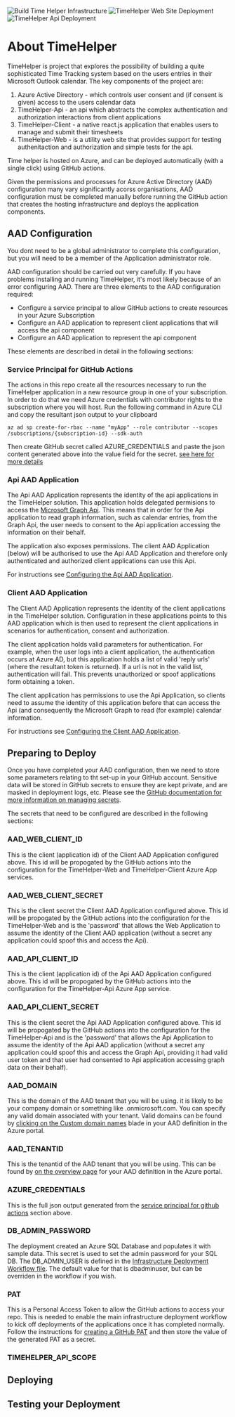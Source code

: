 ![Build Time Helper Infrastructure](https://github.com/nikkh/timehelper/workflows/Build%20Time%20Helper%20Infrastructure/badge.svg) ![TimeHelper Web Site Deployment](https://github.com/nikkh/timehelper/workflows/TimeHelper%20Web%20Site%20Deployment/badge.svg) ![TimeHelper Api Deployment](https://github.com/nikkh/timehelper/workflows/TimeHelper%20Api%20Deployment/badge.svg)

# About TimeHelper

TimeHelper is project that explores the possibility of building a quite sophisticated Time Tracking system based on the users entries in their Microsoft Outlook calendar.  The key components of the project are:

1. Azure Active Directory - which controls user consent and (if consent is given) access to the users calendar data
1. TimeHelper-Api - an api which abstracts the complex authentication and authorization interactions from client applications
1. TimeHelper-Client - a native react.js application that enables users to manage and submit their timesheets
1. TimeHelper-Web - is a utility web site that provides support for testing authenitaction and authorization and simple tests for the api.

Time helper is hosted on Azure, and can be deployed automatically (with a single click) using GitHub actions.

Given the permissions and processes for Azure Active Directory (AAD) configuration many vary significantly acorss organisations, AAD configuration must be completed manually before running the GitHub action that creates the hosting infrastructure and deploys the application components.

## AAD Configuration

You dont need to be a global administrator to complete this configuration, but you will need to be a member of the Application administrator role.

AAD configuration should be carried out very carefully.  If you have problems installing and running TimeHelper, it's most likely because of an error configuring AAD.  There are three elements to the AAD configuration required:

- Configure a service principal to allow GitHub actions to create resources in your Azure Subscription
- Configure an AAD application to represent client applications that will access the api component
- Configure an AAD application to represent the api component

These elements are described in detail in the following sections:

### Service Principal for GitHub Actions
The actions in this repo create all the resources necessary to run the TimeHelper application in a new resource group in one of your subscription.  In order to do that we need Azure credentials with contributor rights to the subscription where you will host. Run the following command in Azure CLI and copy the resultant json output to your clipboard

`az ad sp create-for-rbac --name "myApp" --role contributor --scopes /subscriptions/{subscription-id} --sdk-auth`

Then create GitHub secret called AZURE_CREDENTIALS and paste the json content generated above into the value field for the secret. [see here for more details](https://github.com/Azure/login#configure-deployment-credentials)

### Api AAD Application
The Api AAD Application represents the identity of the api applications in the TimeHelper solution.  This application holds delegated permisions to access the [Microsoft Graph Api](https://docs.microsoft.com/en-us/graph/use-the-api).  This means that in order for the Api application to read graph information, such as calendar entries, from the Graph Api, the user needs to consent to the Api application accessing the information on their behalf.

The application also exposes permissions.  The client AAD Application (below) will be authorised to use the Api AAD Application and therefore only authenticated and authorized client applications can use this Api.

For instructions see [Configuring the Api AAD Application](docs/configure_api_app.md).

### Client AAD Application
The Client AAD Application represents the identity of the client applications in the TimeHelper solution.  Configuration in these applications points to this AAD application which is then used to represent the client applications in scenarios for authentication, consent and authorization.

The client application holds valid parameters for authentication.  For example, when the user logs into a client application, the authentication occurs at Azure AD, but this application holds a list of valid 'reply urls' (where the resultant token is returned).  If a url is not in the valid list, authentication will fail.  This prevents unauthorized or spoof applications form obtaining a token.

The client application has permissions to use the Api Application, so clients need to assume the identity of this application before that can access the Api (and consequently the Microsoft Graph to read (for example) calendar information.

For instructions see [Configuring the Client AAD Application](docs/configure_client_app.md).

## Preparing to Deploy

Once you have completed your AAD configuration, then we need to store some parameters relating to tht set-up in your GitHub account.  Sensitive data will be stored in GitHub secrets to ensure they are kept private, and are masked in deployment logs, etc. Please see the [GitHub documentation for more information on managing secrets](https://docs.github.com/en/free-pro-team@latest/actions/reference/encrypted-secrets).

The secrets that need to be configured are described in the following sections:

### AAD_WEB_CLIENT_ID
This is the client (application id) of the Client AAD Application configured above.  This id will be propogated by the GitHub actions into the configuration for the TimeHelper-Web and TimeHelper-Client Azure App services.

### AAD_WEB_CLIENT_SECRET
This is the client secret the Client AAD Application configured above.  This id will be propogated by the GitHub actions into the configuration for the TimeHelper-Web and is the 'password' that allows the Web Application to assume the identity of the Client AAD application (without a secret any application could spoof this and access the Api).

### AAD_API_CLIENT_ID
This is the client (application id) of the Api AAD Application configured above.  This id will be propogated by the GitHub actions into the configuration for the TimeHelper-Api  Azure App service.

### AAD_API_CLIENT_SECRET
This is the client secret the Api AAD Application configured above.  This id will be propogated by the GitHub actions into the configuration for the TimeHelper-Api and is the 'password' that allows the Api Application to assume the identity of the Api AAD application (without a secret any application could spoof this and access the Graph Api, providing it had valid user token and that user had consented to Api application accessing graph data on their behalf).

### AAD_DOMAIN
This is the domain of the AAD tenant that you will be using. it is likely to be your company domain or something like <yourdomain>.onmicrosoft.com. You can specify any valid domain associated with your tenant.  Valid domains can be found by [clicking on the Custom domain names](https://portal.azure.com/#blade/Microsoft_AAD_IAM/ActiveDirectoryMenuBlade/Domains) blade in your AAD definition in the Azure portal.

### AAD_TENANTID
This is the tenantid of the AAD tenant that you will be using. This can be found by [on the overview page](https://portal.azure.com/#blade/Microsoft_AAD_IAM/ActiveDirectoryMenuBlade/Domains) for your AAD definition in the Azure portal.

### AZURE_CREDENTIALS
This is the full json output generated from the [service principal for github actions](https://github.com/nikkh/timehelper/blob/main/README.md#service-principal-for-github-actions) section above.

### DB_ADMIN_PASSWORD
The deployment created an Azure SQL Database and populates it with sample data.  This secret is used to set the admin password for your SQL DB.  The DB_ADMIN_USER is defined in the [Infrastructure Deployment Workflow file](https://github.com/nikkh/timehelper/blob/main/.github/workflows/infrastructure.yml).  The default value for that is dbadminuser, but can be overriden in the workflow if you wish.

### PAT
This is a Personal Access Token to allow the GitHub actions to access your repo.  This is needed to enable the main infrastructure deployment workflow to kick off deployments of the applications once it has completed normally.  Follow the instructions for [creating a GitHub PAT](https://docs.github.com/en/free-pro-team@latest/github/authenticating-to-github/creating-a-personal-access-token#:~:text=Creating%20a%20token.%201%20Verify%20your%20email%20address%2C,able%20to%20see%20the%20token%20again.%20More%20items) and then store the value of the generated PAT as a secret.

### TIMEHELPER_API_SCOPE


## Deploying
## Testing your Deployment

